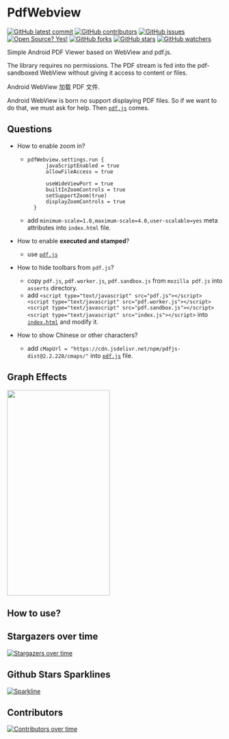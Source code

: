 # PdfWebview

[![GitHub latest commit](https://badgen.net/github/last-commit/bytebeats/PdfWebview)](https://github.com/bytebeats/PdfWebview/commit/)
[![GitHub contributors](https://img.shields.io/github/contributors/bytebeats/PdfWebview.svg)](https://github.com/bytebeats/PdfWebview/graphs/contributors/)
[![GitHub issues](https://img.shields.io/github/issues/bytebeats/PdfWebview.svg)](https://github.com/bytebeats/PdfWebview/issues/)
[![Open Source? Yes!](https://badgen.net/badge/Open%20Source%20%3F/Yes%21/blue?icon=github)](https://github.com/bytebeats/PdfWebview/)
[![GitHub forks](https://img.shields.io/github/forks/bytebeats/PdfWebview.svg?style=social&label=Fork&maxAge=2592000)](https://github.com/bytebeats/PdfWebview/network/)
[![GitHub stars](https://img.shields.io/github/stars/bytebeats/PdfWebview.svg?style=social&label=Star&maxAge=2592000)](https://github.com/bytebeats/PdfWebview/stargazers/)
[![GitHub watchers](https://img.shields.io/github/watchers/bytebeats/PdfWebview.svg?style=social&label=Watch&maxAge=2592000)](https://github.com/bytebeats/PdfWebview/watchers/)

Simple Android PDF Viewer based on WebView and pdf.js. 

The library requires no permissions. The PDF stream is fed into the pdf-sandboxed WebView without giving it access to content or files. 

Android WebView 加载 PDF 文件.

Android WebView is born no support displaying PDF files. So if we want to do that, we must ask for help. Then [`pdf.js`](https://github.com/mozilla/pdf.js) comes.

## Questions

* How to enable zoom in?
    * ```
      pdfWebview.settings.run {
            javaScriptEnabled = true
            allowFileAccess = true

            useWideViewPort = true
            builtInZoomControls = true
            setSupportZoom(true)
            displayZoomControls = true
        }
      ```
    * add ```minimum-scale=1.0,maximum-scale=4.0,user-scalable=yes``` meta attributes into `index.html` file.
* How to enable **executed and stamped**?
    * use [`pdf.js`](https://github.com/mozilla/pdf.js)
* How to hide toolbars from `pdf.js`?
    * copy `pdf.js`, `pdf.worker.js`, `pdf.sandbox.js` from `mozilla pdf.js` into `asserts` directory.
    * add ```<script type="text/javascript" src="pdf.js"></script><script type="text/javascript" src="pdf.worker.js"></script><script type="text/javascript" src="pdf.sandbox.js"></script><script type="text/javascript" src="index.js"></script>``` into [`index.html`](https://github.com/bytebeats/PdfWebview/blob/master/pdf-js/src/main/assets/index.html) and modify it.

* How to show Chinese or other characters?
    * add `cMapUrl = "https://cdn.jsdelivr.net/npm/pdfjs-dist@2.2.228/cmaps/"` into [`pdf.js`](https://github.com/bytebeats/PdfWebview/blob/master/pdf-js/src/main/assets/pdf.js) file.


## Graph Effects

<img src="/arts/pdf_webview.gif" width="240" height="480"/>

## How to use?

## Stargazers over time

[![Stargazers over time](https://starchart.cc/bytebeats/PdfWebview.svg)](https://starchart.cc/bytebeats/PdfWebview)

## Github Stars Sparklines

[![Sparkline](https://stars.medv.io/bytebeats/PdfWebview.svg)](https://stars.medv.io/bytebeats/PdfWebview)

## Contributors

[![Contributors over time](https://contributor-graph-api.apiseven.com/contributors-svg?chart=contributorOverTime&repo=bytebeats/PdfWebview)](https://www.apiseven.com/en/contributor-graph?chart=contributorOverTime&repo=bytebeats/PdfWebview)